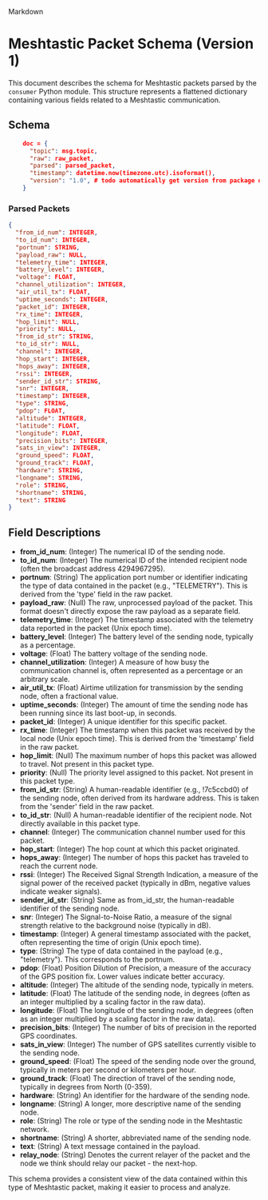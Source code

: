 Markdown

# Meshtastic Packet Schema (Version 1)

This document describes the schema for Meshtastic packets parsed by the `consumer` Python module. This structure represents a flattened dictionary containing various fields related to a Meshtastic communication.

## Schema

```json
    doc = {
      "topic": msg.topic,
      "raw": raw_packet,
      "parsed": parsed_packet,
      "timestamp": datetime.now(timezone.utc).isoformat(),
      "version": "1.0", # todo automatically get version from package data
    }
```

### Parsed Packets

```json
{
  "from_id_num": INTEGER,
  "to_id_num": INTEGER,
  "portnum": STRING,
  "payload_raw": NULL,
  "telemetry_time": INTEGER,
  "battery_level": INTEGER,
  "voltage": FLOAT,
  "channel_utilization": INTEGER,
  "air_util_tx": FLOAT,
  "uptime_seconds": INTEGER,
  "packet_id": INTEGER,
  "rx_time": INTEGER,
  "hop_limit": NULL,
  "priority": NULL,
  "from_id_str": STRING,
  "to_id_str": NULL,
  "channel": INTEGER,
  "hop_start": INTEGER,
  "hops_away": INTEGER,
  "rssi": INTEGER,
  "sender_id_str": STRING,
  "snr": INTEGER,
  "timestamp": INTEGER,
  "type": STRING,
  "pdop": FLOAT,
  "altitude": INTEGER,
  "latitude": FLOAT,
  "longitude": FLOAT,
  "precision_bits": INTEGER,
  "sats_in_view": INTEGER,
  "ground_speed": FLOAT,
  "ground_track": FLOAT,
  "hardware": STRING,
  "longname": STRING,
  "role": STRING,
  "shortname": STRING,
  "text": STRING
}
```

## **Field Descriptions**

- **from_id_num**: (Integer) The numerical ID of the sending node.
- **to_id_num**: (Integer) The numerical ID of the intended recipient node (often the broadcast address 4294967295).
- **portnum**: (String) The application port number or identifier indicating the type of data contained in the packet (e.g., "TELEMETRY"). This is derived from the 'type' field in the raw packet.
- **payload_raw**: (Null) The raw, unprocessed payload of the packet. This format doesn't directly expose the raw payload as a separate field.
- **telemetry_time**: (Integer) The timestamp associated with the telemetry data reported in the packet (Unix epoch time).
- **battery_level**: (Integer) The battery level of the sending node, typically as a percentage.
- **voltage**: (Float) The battery voltage of the sending node.
- **channel_utilization**: (Integer) A measure of how busy the communication channel is, often represented as a percentage or an arbitrary scale.
- **air_util_tx**: (Float) Airtime utilization for transmission by the sending node, often a fractional value.
- **uptime_seconds**: (Integer) The amount of time the sending node has been running since its last boot-up, in seconds.
- **packet_id**: (Integer) A unique identifier for this specific packet.
- **rx_time**: (Integer) The timestamp when this packet was received by the local node (Unix epoch time). This is derived from the 'timestamp' field in the raw packet.
- **hop_limit**: (Null) The maximum number of hops this packet was allowed to travel. Not present in this packet type.
- **priority**: (Null) The priority level assigned to this packet. Not present in this packet type.
- **from_id_str**: (String) A human-readable identifier (e.g., !7c5ccbd0) of the sending node, often derived from its hardware address. This is taken from the 'sender' field in the raw packet.
- **to_id_str**: (Null) A human-readable identifier of the recipient node. Not directly available in this packet type.
- **channel**: (Integer) The communication channel number used for this packet.
- **hop_start**: (Integer) The hop count at which this packet originated.
- **hops_away**: (Integer) The number of hops this packet has traveled to reach the current node.
- **rssi**: (Integer) The Received Signal Strength Indication, a measure of the signal power of the received packet (typically in dBm, negative values indicate weaker signals).
- **sender_id_str**: (String) Same as from_id_str, the human-readable identifier of the sending node.
- **snr**: (Integer) The Signal-to-Noise Ratio, a measure of the signal strength relative to the background noise (typically in dB).
- **timestamp**: (Integer) A general timestamp associated with the packet, often representing the time of origin (Unix epoch time).
- **type**: (String) The type of data contained in the payload (e.g., "telemetry"). This corresponds to the portnum.
- **pdop**: (Float) Position Dilution of Precision, a measure of the accuracy of the GPS position fix. Lower values indicate better accuracy.
- **altitude**: (Integer) The altitude of the sending node, typically in meters.
- **latitude**: (Float) The latitude of the sending node, in degrees (often as an integer multiplied by a scaling factor in the raw data).
- **longitude**: (Float) The longitude of the sending node, in degrees (often as an integer multiplied by a scaling factor in the raw data).
- **precision_bits**: (Integer) The number of bits of precision in the reported GPS coordinates.
- **sats_in_view**: (Integer) The number of GPS satellites currently visible to the sending node.
- **ground_speed**: (Float) The speed of the sending node over the ground, typically in meters per second or kilometers per hour.
- **ground_track**: (Float) The direction of travel of the sending node, typically in degrees from North (0-359).
- **hardware**: (String) An identifier for the hardware of the sending node.
- **longname**: (String) A longer, more descriptive name of the sending node.
- **role**: (String) The role or type of the sending node in the Meshtastic network.
- **shortname**: (String) A shorter, abbreviated name of the sending node.
- **text**: (String) A text message contained in the payload.
- **relay_node**: (String) Denotes the current relayer of the packet and the node we think should relay our packet - the next-hop.

This schema provides a consistent view of the data contained within this type of Meshtastic packet, making it easier to process and analyze.
